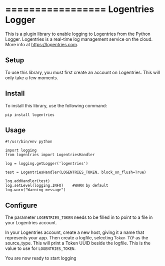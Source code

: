 =================
Logentries Logger
=================

This is a plugin library to enable logging to Logentries from the Python Logger. Logentries is a real-time log management service on the cloud. More info at https://logentries.com.

Setup
-----

To use this library, you must first create an account on Logentries. This will only take a few moments.

Install
-------

To install this library, use the following command:

`pip install logentries`

Usage
-----

    #!/usr/bin/env python
    
    import logging
    from logentries import LogentriesHandler

    log = logging.getLogger('logentries')

    test = LogentriesHandler(LOGENTRIES_TOKEN, block_on_flush=True)

    log.addHandler(test)
	log.setLevel(logging.INFO)    #WARN by default
    log.warn("Warning message")

Configure
---------

The parameter `LOGENTRIES_TOKEN` needs to be filled in to point to a file in your Logentries account.

In your Logentries account, create a new host, giving it a name that represents your app. Then create a logfile, selecting `Token TCP` as the source_type. This will print a Token UUID
beside the logfile. This is the value to use for `LOGENTRIES_TOKEN`.

You are now ready to start logging

